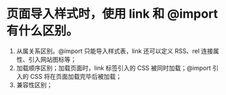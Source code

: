 # 页面导入样式时，使用 link 和 @import 有什么区别。

1. 从属关系区别。@import 只能导入样式表，link 还可以定义 RSS、rel 连接属性、引入网站图标等；
2. 加载顺序区别；加载页面时，link 标签引入的 CSS 被同时加载；@import 引入的 CSS 将在页面加载完毕后被加载；
3. 兼容性区别；
